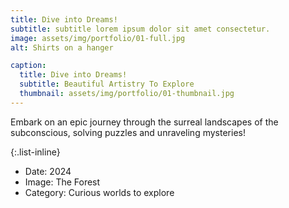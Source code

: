 ```yaml
---
title: Dive into Dreams!
subtitle: subtitle lorem ipsum dolor sit amet consectetur.
image: assets/img/portfolio/01-full.jpg
alt: Shirts on a hanger

caption:
  title: Dive into Dreams!
  subtitle: Beautiful Artistry To Explore
  thumbnail: assets/img/portfolio/01-thumbnail.jpg
---
```

Embark on an epic journey through the surreal landscapes of the subconscious, solving puzzles and unraveling mysteries!

{:.list-inline}
- Date: 2024
- Image: The Forest
- Category: Curious worlds to explore
